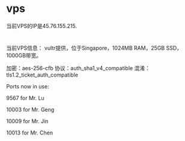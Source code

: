 # vps
当前VPS的IP是45.76.155.215.
# 
当前VPS信息：
vultr提供，位于Singapore，1024MB RAM，25GB SSD，1000GB带宽。

加密：aes-256-cfb
协议：auth_sha1_v4_compatible
混淆：tls1.2_ticket_auth_compatible

Ports now in use:
 

9567	for Mr. Lu

10003	for Mr. Geng

10009	for Mr. Jin

10013	for Mr. Chen
